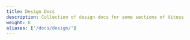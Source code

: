 ```yaml
---
title: Design Docs
description: Collection of design docs for some sections of Vitess
weight: 6
aliases: ['/docs/design/']
---
```

